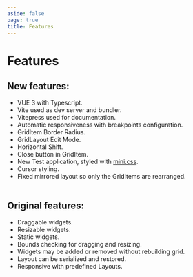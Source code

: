 ```yaml
---
aside: false
page: true
title: Features
---
```


# Features

## New features:
* VUE 3 with Typescript.
* Vite used as dev server and bundler.
* Vitepress used for documentation.
* Automatic responsiveness with breakpoints configuration.
* GridItem Border Radius.
* GridLayout Edit Mode.
* Horizontal Shift.
* Close button in GridItem.
* New Test application, styled with [mini.css](https://minicss.us/).
* Cursor styling.
* Fixed mirrored layout so only the GridItems are rearranged.
<br/><br/>

## Original features:
* Draggable widgets.
* Resizable widgets.
* Static widgets.
* Bounds checking for dragging and resizing.
* Widgets may be added or removed without rebuilding grid.
* Layout can be serialized and restored.
* Responsive with predefined Layouts.
